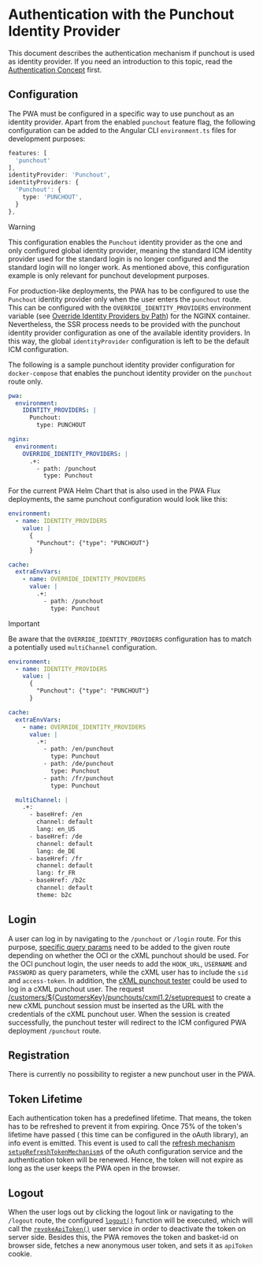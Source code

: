 <!--
kb_guide
kb_pwa
kb_everyone
kb_sync_latest_only
-->

# Authentication with the Punchout Identity Provider

This document describes the authentication mechanism if punchout is used as identity provider.
If you need an introduction to this topic, read the [Authentication Concept](../concepts/authentication.md) first.

## Configuration

The PWA must be configured in a specific way to use punchout as an identity provider.
Apart from the enabled `punchout` feature flag, the following configuration can be added to the Angular CLI `environment.ts` files for development purposes:

```typescript
features: [
  'punchout'
],
identityProvider: 'Punchout',
identityProviders: {
  'Punchout': {
    type: 'PUNCHOUT',
  }
},
```

> [!WARNING]
> This configuration enables the `Punchout` identity provider as the one and only configured global identity provider, meaning the standard ICM identity provider used for the standard login is no longer configured and the standard login will no longer work.
> As mentioned above, this configuration example is only relevant for punchout development purposes.

For production-like deployments, the PWA has to be configured to use the `Punchout` identity provider only when the user enters the `punchout` route.
This can be configured with the `OVERRIDE_IDENTITY_PROVIDERS` environment variable (see [Override Identity Providers by Path][nginx-startup]) for the NGINX container.
Nevertheless, the SSR process needs to be provided with the punchout identity provider configuration as one of the available identity providers.
In this way, the global `identityProvider` configuration is left to be the default ICM configuration.

The following is a sample punchout identity provider configuration for `docker-compose` that enables the punchout identity provider on the `punchout` route only.

```yaml
pwa:
  environment:
    IDENTITY_PROVIDERS: |
      Punchout:
        type: PUNCHOUT

nginx:
  environment:
    OVERRIDE_IDENTITY_PROVIDERS: |
      .+:
        - path: /punchout
          type: Punchout
```

For the current PWA Helm Chart that is also used in the PWA Flux deployments, the same punchout configuration would look like this:

```yaml
environment:
  - name: IDENTITY_PROVIDERS
    value: |
      {
        "Punchout": {"type": "PUNCHOUT"}
      }

cache:
  extraEnvVars:
    - name: OVERRIDE_IDENTITY_PROVIDERS
      value: |
        .+:
          - path: /punchout
            type: Punchout
```

> [!IMPORTANT]
> Be aware that the `OVERRIDE_IDENTITY_PROVIDERS` configuration has to match a potentially used `multiChannel` configuration.

```yaml
environment:
  - name: IDENTITY_PROVIDERS
    value: |
      {
        "Punchout": {"type": "PUNCHOUT"}
      }

cache:
  extraEnvVars:
    - name: OVERRIDE_IDENTITY_PROVIDERS
      value: |
        .+:
          - path: /en/punchout
            type: Punchout
          - path: /de/punchout
            type: Punchout
          - path: /fr/punchout
            type: Punchout

  multiChannel: |
    .+:
      - baseHref: /en
        channel: default
        lang: en_US
      - baseHref: /de
        channel: default
        lang: de_DE
      - baseHref: /fr
        channel: default
        lang: fr_FR
      - baseHref: /b2c
        channel: default
        theme: b2c
```

## Login

A user can log in by navigating to the `/punchout` or `/login` route.
For this purpose, [specific query params](../../src/app/extensions/punchout/identity-provider/punchout-identity-provider.ts) need to be added to the given route depending on whether the OCI or the cXML punchout should be used.
For the OCI punchout login, the user needs to add the `HOOK_URL`, `USERNAME` and `PASSWORD` as query parameters, while the cXML user has to include the `sid` and `access-token`.
In addition, the [cXML punchout tester](https://punchoutcommerce.com/tools/cxml-punchout-tester) could be used to log in a cXML punchout user.
The request [/customers/${CustomersKey}/punchouts/cxml1.2/setuprequest](https://support.intershop.com/kb/index.php/Display/29L952#l1142) to create a new cXML punchout session must be inserted as the URL with the credentials of the cXML punchout user.
When the session is created successfully, the punchout tester will redirect to the ICM configured PWA deployment `/punchout` route.

## Registration

There is currently no possibility to register a new punchout user in the PWA.

## Token Lifetime

Each authentication token has a predefined lifetime.
That means, the token has to be refreshed to prevent it from expiring.
Once 75% of the token's lifetime have passed ( this time can be configured in the oAuth library), an info event is emitted.
This event is used to call the [refresh mechanism `setupRefreshTokenMechanism$`](../../src/app/core/services/token/token.service.ts) of the oAuth configuration service and the authentication token will be renewed.
Hence, the token will not expire as long as the user keeps the PWA open in the browser.

## Logout

When the user logs out by clicking the logout link or navigating to the `/logout` route, the configured [`logout()`](../../src/app/extensions/punchout/identity-provider/punchout-identity-provider.ts) function will be executed, which will call the [`revokeApiToken()`](../../src/app/core/services/user/user.service.ts) user service in order to deactivate the token on server side.
Besides this, the PWA removes the token and basket-id on browser side, fetches a new anonymous user token, and sets it as `apiToken` cookie.

[ssr-startup]: ../guides/ssr-startup.md
[nginx-startup]: ../guides/nginx-startup.md
